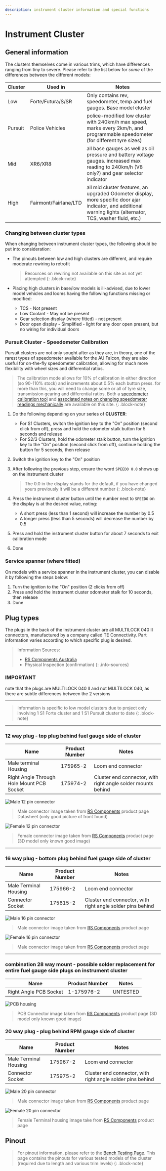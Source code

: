 ```yaml
---
description: instrument cluster information and special functions
---
```


# Instrument Cluster

## General information
The clusters themselves come in various trims, which have differences ranging from tiny to severe. Please refer to the list below for *some* of the differences between the different models:

| Cluster | Used in | Notes |
| --- | --- | --- |
| Low | Forte/Futura/S/SR | Only contains rev, speedometer, temp and fuel gauges. Base model cluster |
| Pursuit | Police Vehicles | police-modified low cluster with 240km/h max speed, marks every 2km/h, and programmable speedometer (for different tyre sizes) |
| Mid | XR6/XR8 | all base gauges as well as oil pressure and battery voltage gauges. increased max reading to 240km/h (V8 only?) and gear selector indicator |
| High | Fairmont/Fairlane/LTD | all mid cluster features, an upgraded Odometer display, more specific door ajar indicator, and additional warning lights (alternator, TCS, washer fluid, etc.) |

### Changing between cluster types

When changing between instrument cluster types, the following should be put into consideration:

<!-- TODO do this then report back, conflicting reports available

- If you are swapping a 220km/h to a 240km/h instrument cluster, regardless of low/high wiring, the speedometer will be off by about 9.09%. Transmission cogs or an aftermarket speedometer adjuster should be used in most cases, except for Police clusters which are [able to be calibrated to this percentage](#pursuit-cluster---speedometer-calibration)

    > Note that changing transmission gears will change shift points in the BTR Automatic transmission
    {: .block-note} -->

- The pinouts between low and high clusters are different, and require moderate rewiring to retrofit

    > Resources on rewiring not available on this site as not yet attempted
    {: .block-note}

- Placing high clusters in base/low models is ill-advised, due to lower model vehicles and looms having the following functions missing or modified:
    - TCS - Not present
    - Low Coolant - May not be present
    - Gear selection display (where fitted) - not present
    - Door open display - Simplified - light for any door open present, but no wiring for individual doors

### Pursuit Cluster - Speedometer Calibration
Pursuit clusters are not only sought after as they are, in theory, one of the rarest types of speedometer available for the AU Falcon, they are also useful for on-the-fly speedometer calibration, allowing for much more flexibility with wheel sizes and differential ratios.

> The calibration mode allows for 10% of calibration in either direction (so 90-110% stock) and increments about 0.5% each button press. for more than this, you will need to change some or all of tyre size, transmission gearing and differential ratios. Both a [speedometer calibration tool](../../Engine/SpeedometerReading/SpeedReaderCalculator.html) and [associated notes on changing speedometer readings mechanically](../../Engine/SpeedometerReading/SpeedometerReading.md) are available on this site.
{: .block-note}

1. Do the following depending on your series of **CLUSTER**:
    - For S1 Clusters, switch the ignition key to the "On" position (second click from off), press and hold the odometer stalk button for 5 seconds and release
    - For S2/3 Clusters, hold the odometer stalk button, turn the ignition key to the "On" position (second click from off), continue holding the button for 5 seconds, then release
1. Switch the ignition key to the "On" position
1. After following the previous step, ensure the word `SPEEDO 0.0` shows up on the instrument cluster

    > The 0.0 in the display stands for the default, if you have changed yours previously it will be a different number
    {: .block-note}
    
1. Press the instrument cluster button until the number next to `SPEEDO` on the display is at the desired value, noting:
    - A short press (less than 1 second) will increase the number by 0.5
    - A longer press (less than 5 seconds) will decrease the number by 0.5
1. Press and hold the instrument cluster button for about 7 seconds to exit calibration mode
1. Done

### Service spanner (where fitted)

On models with a service spanner in the instrument cluster, you can disable it by following the steps below:
1. Turn the ignition to the "On" position (2 clicks from off)
1. Press and hold the instrument cluster odometer stalk for 10 seconds, then release
1. Done

## Plug types
The plugs in the back of the instrument cluster are all MULTILOCK 040 II connectors, manufactured by a company called TE Connectivity. Part information varies according to which specific plug is desired.

> Information Sources:
> - [RS Components Australia](../../Credits.md#sources)
> - Physical Inspection (confirmation)
{: .info-sources}

### IMPORTANT
note that the plugs are MULTILOCK 040 II and not MULTILOCK 040, as there are subtle differences between the 2 versions

---

> Information is specific to low model clusters due to project only involving 1 S1 Forte cluster and 1 S1 Pursuit cluster to date
{: .block-note}

---

### 12 way plug - top plug behind fuel gauge side of cluster

| Name | Product Number | Notes |
| --- | --- | --- |
| Male terminal Housing | 175965-2 | Loom end connector |
| Right Angle Through Hole Mount PCB Socket | 175974-2 | Cluster end connector, with right angle solder mounts behind |

![Male 12 pin connector](./male-12p.png)

> Male connector image taken from [RS Components](../../Credits.md#sources) product page Datasheet (only good picture of front found)

![Female 12 pin connector](./female-12p.png)

> Female connector image taken from [RS Components](../../Credits.md#sources) product page (3D model only known good image)

---

### 16 way plug - bottom plug behind fuel gauge side of cluster

| Name | Product Number | Notes |
| --- | --- | --- |
| Male Terminal Housing | 175966-2 | Loom end connector |
| Connector Socket | 175615-2 | Cluster end connector, with right angle solder pins behind |

![Male 16 pin connector](./male-16p.png)

> Male connector image taken from [RS Components](../../Credits.md#sources) product page

![Female 16 pin connector](./female-16p.png)

> Male connector image taken from [RS Components](../../Credits.md#sources) product page

---

### combination 28 way mount - possible solder replacement for entire fuel gauge side plugs on instrument cluster

| Name | Product Number | Notes |
| --- | --- | --- |
| Right Angle PCB Socket | 1-175976-2 | <span class="bad-highlight">UNTESTED</span> |

![PCB housing](./PCB-28p.png)

> PCB Connector image taken from [RS Components](../../Credits.md#sources) product page (3D model only known good image)

### 20 way plug - plug behind RPM gauge side of cluster

| Name | Product Number | Notes |
| --- | --- | --- |
| Male Terminal Housing | 175967-2 | Loom end connector |
| Connector Socket | 175975-2 | Cluster end connector, with right angle solder pins behind |

![Male 20 pin connector](./male-20p.png)

> Male connector image taken from [RS Components](../../Credits.md#sources) product page

![Female 20 pin connector](./female-20.png)

> Female Terminal housing image take from [RS Components](../../Credits.md#sources) product page

## Pinout

> For pinout information, please refer to the [Bench Testing Page](./ICBenchTest/ICBenchTest.md). This page contains the pinouts for various tested models of the cluster (required due to length and various trim levels)
{: .block-note}